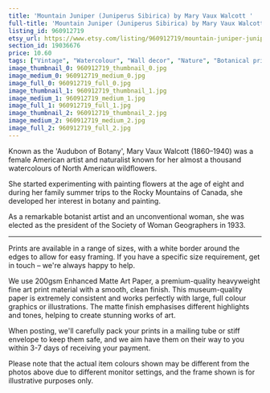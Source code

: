 ```yaml
---
title: 'Mountain Juniper (Juniperus Sibirica) by Mary Vaux Walcott '
full-title: 'Mountain Juniper (Juniperus Sibirica) by Mary Vaux Walcott | Vintage botanical watercolour illustration | Home decor | Giclée print'
listing_id: 960912719
etsy_url: https://www.etsy.com/listing/960912719/mountain-juniper-juniperus-sibirica-by?utm_source=site&utm_medium=api&utm_campaign=api
section_id: 19036676
price: 10.60
tags: ["Vintage", "Watercolour", "Wall decor", "Nature", "Botanical print", "Plant lovers gift", "Plant illustration", "Cottage decor", "Flower art print", "Cottage", "Mary Vaux Walcott", "Botany poster", "Mountain Juniper"]
image_thumbnail_0: 960912719_thumbnail_0.jpg
image_medium_0: 960912719_medium_0.jpg
image_full_0: 960912719_full_0.jpg
image_thumbnail_1: 960912719_thumbnail_1.jpg
image_medium_1: 960912719_medium_1.jpg
image_full_1: 960912719_full_1.jpg
image_thumbnail_2: 960912719_thumbnail_2.jpg
image_medium_2: 960912719_medium_2.jpg
image_full_2: 960912719_full_2.jpg
---
```

Known as the &#39;Audubon of Botany&#39;, Mary Vaux Walcott (1860–1940) was a female American artist and naturalist known for her almost a thousand watercolours of North American wildflowers. 

She started experimenting with painting flowers at the age of eight and during her family summer trips to the Rocky Mountains of Canada, she developed her interest in botany and painting.

As a remarkable botanist artist and an unconventional woman, she was elected as the president of the Society of Woman Geographers in 1933.

----

Prints are available in a range of sizes, with a white border around the edges to allow for easy framing. If you have a specific size requirement, get in touch – we&#39;re always happy to help.

We use 200gsm Enhanced Matte Art Paper, a premium-quality heavyweight fine art print material with a smooth, clean finish. This museum-quality paper is extremely consistent and works perfectly with large, full colour graphics or illustrations. The matte finish emphasises different highlights and tones, helping to create stunning works of art.

When posting, we&#39;ll carefully pack your prints in a mailing tube or stiff envelope to keep them safe, and we aim have them on their way to you within 3-7 days of receiving your payment.

Please note that the actual item colours shown may be different from the photos above due to different monitor settings, and the frame shown is for illustrative purposes only.
